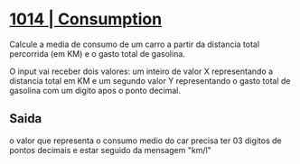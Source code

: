 # [1014 | Consumption](https://judge.beecrowd.com/en/problems/view/1014)
Calcule a media de consumo de um carro a partir da distancia total percorrida (em KM) e o gasto total de gasolina.

O input vai receber dois valores: um inteiro de valor X representando a distancia total em KM e um segundo valor Y representando o gasto total de gasolina com um digito apos o ponto decimal.

## Saida
o valor que representa o consumo medio do car precisa ter 03 digitos de pontos decimais e estar seguido da mensagem "km/l"

